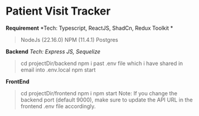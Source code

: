 # Patient Visit Tracker

**Requirement**
*Tech: Typescript, ReactJS, ShadCn, Redux Toolkit *
> NodeJs (22.16.0)
> NPM (11.4.1)
> Postgres

**Backend**
*Tech: Express JS, Sequelize*
> cd projectDir/backend
> npm i
> past .env file which i have shared in email into .env.local
> npm start

**FrontEnd**
> cd projectDir/frontend
> npm i
> npm start
Note: If you change the backend port (default 9000), make sure to update the API URL in the frontend .env file accordingly.
